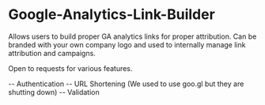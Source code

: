 # Google-Analytics-Link-Builder
Allows users to build proper GA analytics links for proper attribution. Can be branded with your own company logo and used to internally manage link attribution and campaigns.

Open to requests for various features.

-- Authentication
-- URL Shortening (We used to use goo.gl but they are shutting down)
-- Validation
